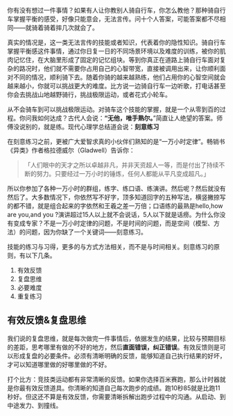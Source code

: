 你有没有想过一件事情？如果有人让你教别人骑自行车，你怎么教他？那种骑自行车掌握平衡的感受，好像只能意会，无法言传。问十个人答案，可能答案都不尽相同——就骑着骑着摔几次就会了。

真实的情况是，这一类无法言传的技能或者知识，代表着你的隐性知识。骑自行车掌握平衡感这件事情，通过你日复一日的不同场景环境以及难度的训练，被你的肌肉记忆住，在大脑里形成了固定的记忆组块。等到你真正在道路上骑自行车面对复杂的路况时，他们就不需要你占用自己的心智带宽，直接被调用出来，让你顺利面对不同的情况，顺利骑下去。随着你骑的越来越熟练，他们占用你的心智空间就会越来越小，你就可以挑战更大的难度。比方说一边骑自行车一边听歌，打电话甚至你会去挑战山地越野骑行，挑战极限运动，或者花式小轮车。

从不会骑车到可以挑战极限运动。对骑车这个技能的掌握，就是一个从零到百的过程。你问我如何达成？古代人会说：**“无他，唯手熟尔。**”简直让人绝望的答案。师傅没说别的，就是练。现代心理学总结道会说：**刻意练习**

在刻意练习之前，更被广大爱智求真的小伙伴们熟知的是“一万小时定律”。畅销书《异类》作者格拉德威尔（Gladwell）告诉你：
>「人们眼中的天才之所以卓越非凡，并非天资超人一等，而是付出了持续不断的努力。只要经过一万小时的锤炼，任何人都能从平凡变成超凡。」

所以你参加了各种一万小时的群组，练字、练口语、练演讲。然后呢？然后就没有然后了。大多数情况下，你依然写不好字，顶多知道回字的五种写法，横竖撇捺写的都不错，就是组合起来的字依然和王羲之差一万倍；口语练的最熟是hello,how are you,and you ?演讲超过15人以上就不会说话，5人以下就是话痨。为什么你没有变成专家？不是一万小时定律的问题，不是时间的问题，而是空间（模型、方法）的问题，因为你缺了一个关键词——刻意练习。

技能的练习与习得，更多的与方式方法相关，而不是与时间相关。刻意练习的原则，有以下几条。

1. 有效反馈
2. 复盘思维
2. 必要难度
3. 重复练习

## 有效反馈&复盘思维 ##
我们说的复盘思维，就是每次做完一件事情后，依据发生的结果，比较与预期目标的差距，思考哪里有做的不好的地方，然后**直面错误，纠正错误**。有效反馈则是可以形成复盘的必要条件。必须有清晰明确的反馈，能够知道自己执行结果的好坏，才可以知道哪里做的好哪里做的不好。

打个比方：竞技类运动都有非常清晰的反馈。如果你选择百米赛跑，那么计时器就是你最有效反馈道具。你清晰的知道自己每次跑步的成绩。跑10秒85就是比跑11秒好。但这还不算是有效反馈，你需要清晰拆解出跑步过程中的沟通。从启动、到中途发力、到撞线。